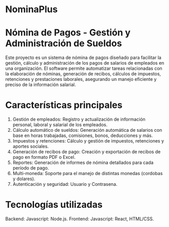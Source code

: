 # NominaPlus
# Nómina de Pagos - Gestión y Administración de Sueldos
Este proyecto es un sistema de nómina de pagos diseñado para facilitar la gestión, cálculo y administración de los pagos de salarios de empleados en una organización. El software permite automatizar tareas relacionadas con la elaboración de nóminas, generación de recibos, cálculos de impuestos, retenciones y prestaciones laborales, asegurando un manejo eficiente y preciso de la información salarial.

# Características principales
1. Gestión de empleados: Registro y actualización de información personal, laboral y salarial de los empleados.
2. Cálculo automático de sueldos: Generación automática de salarios con base en horas trabajadas, comisiones, bonos, deducciones y más.
3. Impuestos y retenciones: Cálculo y gestión de impuestos, retenciones y aportes sociales.
4. Generación de recibos de pago: Creación y exportación de recibos de pago en formato PDF o Excel.
5. Reportes: Generación de informes de nómina detallados para cada período de pago.
6. Multi-moneda: Soporte para el manejo de distintas monedas (cordobas y dolares).
7. Autenticación y seguridad: Usuario y Contrasena.
     
# Tecnologías utilizadas
Backend: Javascript: Node.js.
Frontend: Javascript: React, HTML/CSS.


